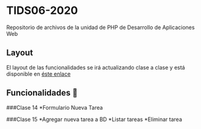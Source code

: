 # TIDS06-2020
Repositorio de archivos de la unidad de PHP de Desarrollo de Aplicaciones Web

## Layout
El layout de las funcionalidades se irá actualizando clase a clase y está disponible en [éste enlace](https://github.com/pamgatica/TIDS06-2020/blob/main/utilidades/Tareas%20Pendientes.xd)

## Funcionalidades 📌
###Clase 14
*Formulario Nueva Tarea

###Clase 15
*Agregar nueva tarea a BD
*Listar tareas
*Eliminar tarea


